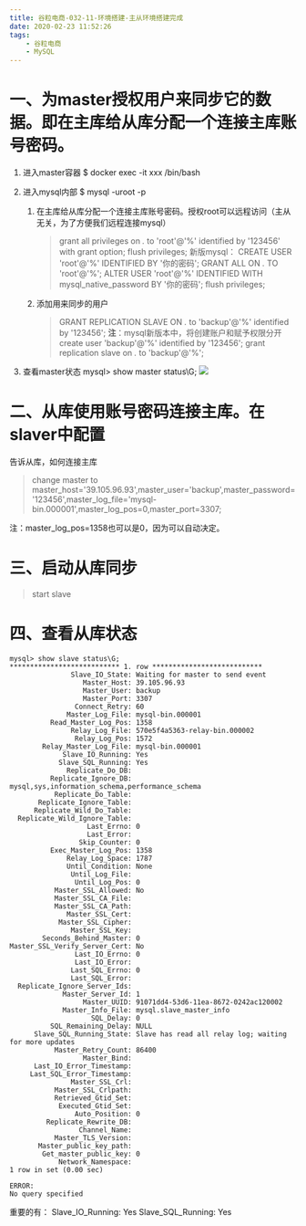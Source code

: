 ```yaml
---
title: 谷粒电商-032-11-环境搭建-主从环境搭建完成
date: 2020-02-23 11:52:26
tags: 
    - 谷粒电商
    - MySQL
---
```


# 一、为master授权用户来同步它的数据。即在主库给从库分配一个连接主库账号密码。
1. 进入master容器
   $ docker exec -it xxx /bin/bash

2. 进入mysql内部
   $ mysql -uroot -p

   1) 在主库给从库分配一个连接主库账号密码。授权root可以远程访问（主从无关，为了方便我们远程连接mysql）
      > grant all privileges on *.* to 'root'@'%' identified by '123456' with grant option;
      > flush privileges;
    新版mysql：
      > CREATE USER 'root'@'%' IDENTIFIED BY '你的密码'; 
      > GRANT ALL ON *.* TO 'root'@'%'; 
      > ALTER USER 'root'@'%' IDENTIFIED WITH mysql_native_password BY '你的密码';
      > flush privileges;

   2) 添加用来同步的用户
      > GRANT REPLICATION SLAVE ON *.* to 'backup'@'%' identified by '123456';
      **注**：mysql新版本中，将创建账户和赋予权限分开
      > create user 'backup'@'%' identified by '123456';
      > grant replication slave on *.* to 'backup'@'%';

3. 查看master状态
   mysql> show master status\G;
   ![](/images/谷粒电商/show-master-status.png)

# 二、从库使用账号密码连接主库。在slaver中配置
   告诉从库，如何连接主库
   > change master to master_host='39.105.96.93',master_user='backup',master_password='123456',master_log_file='mysql-bin.000001',master_log_pos=0,master_port=3307;

   
   注：master_log_pos=1358也可以是0，因为可以自动决定。

# 三、启动从库同步
   > start slave

# 四、查看从库状态
```
mysql> show slave status\G;
*************************** 1. row ***************************
               Slave_IO_State: Waiting for master to send event
                  Master_Host: 39.105.96.93
                  Master_User: backup
                  Master_Port: 3307
                Connect_Retry: 60
              Master_Log_File: mysql-bin.000001
          Read_Master_Log_Pos: 1358
               Relay_Log_File: 570e5f4a5363-relay-bin.000002
                Relay_Log_Pos: 1572
        Relay_Master_Log_File: mysql-bin.000001
             Slave_IO_Running: Yes
            Slave_SQL_Running: Yes
              Replicate_Do_DB:
          Replicate_Ignore_DB: mysql,sys,information_schema,performance_schema
           Replicate_Do_Table:
       Replicate_Ignore_Table:
      Replicate_Wild_Do_Table:
  Replicate_Wild_Ignore_Table:
                   Last_Errno: 0
                   Last_Error:
                 Skip_Counter: 0
          Exec_Master_Log_Pos: 1358
              Relay_Log_Space: 1787
              Until_Condition: None
               Until_Log_File:
                Until_Log_Pos: 0
           Master_SSL_Allowed: No
           Master_SSL_CA_File:
           Master_SSL_CA_Path:
              Master_SSL_Cert:
            Master_SSL_Cipher:
               Master_SSL_Key:
        Seconds_Behind_Master: 0
Master_SSL_Verify_Server_Cert: No
                Last_IO_Errno: 0
                Last_IO_Error:
               Last_SQL_Errno: 0
               Last_SQL_Error:
  Replicate_Ignore_Server_Ids:
             Master_Server_Id: 1
                  Master_UUID: 91071dd4-53d6-11ea-8672-0242ac120002
             Master_Info_File: mysql.slave_master_info
                    SQL_Delay: 0
          SQL_Remaining_Delay: NULL
      Slave_SQL_Running_State: Slave has read all relay log; waiting for more updates
           Master_Retry_Count: 86400
                  Master_Bind:
      Last_IO_Error_Timestamp:
     Last_SQL_Error_Timestamp:
               Master_SSL_Crl:
           Master_SSL_Crlpath:
           Retrieved_Gtid_Set:
            Executed_Gtid_Set:
                Auto_Position: 0
         Replicate_Rewrite_DB:
                 Channel_Name:
           Master_TLS_Version:
       Master_public_key_path:
        Get_master_public_key: 0
            Network_Namespace:
1 row in set (0.00 sec)

ERROR:
No query specified
```

重要的有：
Slave_IO_Running: Yes
Slave_SQL_Running: Yes

